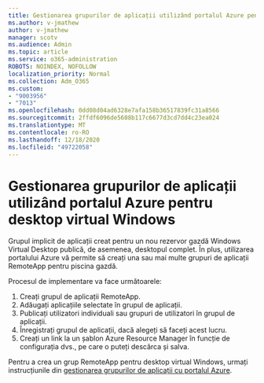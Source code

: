 ```yaml
---
title: Gestionarea grupurilor de aplicații utilizând portalul Azure pentru desktop virtual Windows
ms.author: v-jmathew
author: v-jmathew
manager: scotv
ms.audience: Admin
ms.topic: article
ms.service: o365-administration
ROBOTS: NOINDEX, NOFOLLOW
localization_priority: Normal
ms.collection: Adm_O365
ms.custom:
- "9003956"
- "7013"
ms.openlocfilehash: 0dd08d04ad6328e7afa158b36517839fc31a8566
ms.sourcegitcommit: 2ffdf6096de5608b117c6677d3cd7dd4c23ea024
ms.translationtype: MT
ms.contentlocale: ro-RO
ms.lasthandoff: 12/18/2020
ms.locfileid: "49722058"
---
```

# <a name="manage-app-groups-by-using-the-azure-portal-for-windows-virtual-desktop"></a>Gestionarea grupurilor de aplicații utilizând portalul Azure pentru desktop virtual Windows

Grupul implicit de aplicații creat pentru un nou rezervor gazdă Windows Virtual Desktop publică, de asemenea, desktopul complet. În plus, utilizarea portalului Azure vă permite să creați una sau mai multe grupuri de aplicații RemoteApp pentru piscina gazdă.

Procesul de implementare va face următoarele:

1. Creați grupul de aplicații RemoteApp.
2. Adăugați aplicațiile selectate în grupul de aplicații.
3. Publicați utilizatori individuali sau grupuri de utilizatori în grupul de aplicații.
4. Înregistrați grupul de aplicații, dacă alegeți să faceți acest lucru.
5. Creați un link la un șablon Azure Resource Manager în funcție de configurația dvs., pe care o puteți descărca și salva.

Pentru a crea un grup RemoteApp pentru desktop virtual Windows, urmați instrucțiunile din [gestionarea grupurilor de aplicații cu portalul Azure](https://go.microsoft.com/fwlink/?linkid=2129550).
